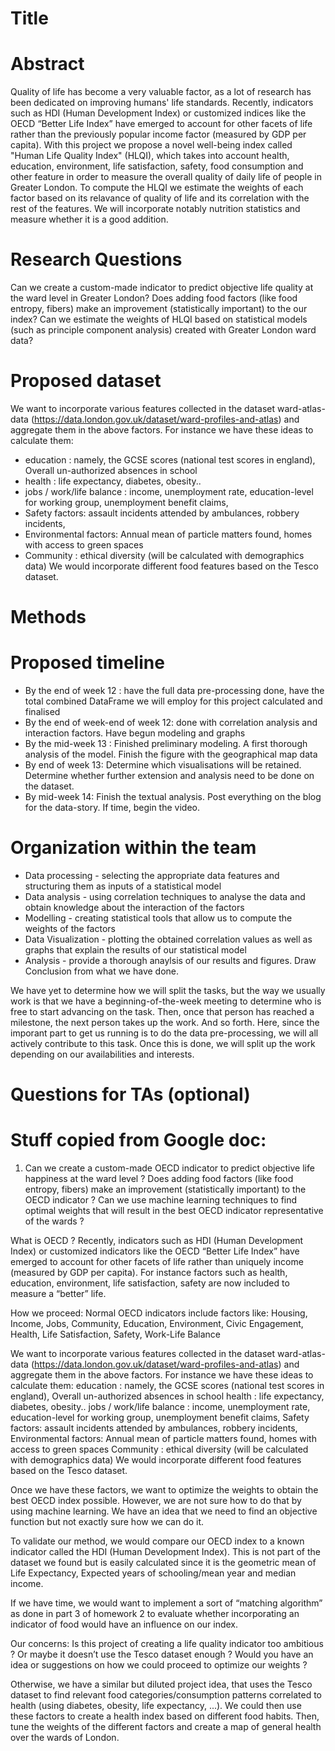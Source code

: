 # Title
# Abstract
Quality of life has become a very valuable factor, as a lot of research has been dedicated on improving humans' life standards. Recently, indicators such as HDI (Human Development Index) or customized indices like the OECD “Better Life Index” have emerged to account for other facets of life rather than the previously popular income factor (measured by GDP per capita). With this project we propose a novel well-being index called "Human Life Quality Index" (HLQI), which takes into account health, education, environment, life satisfaction, safety, food consumption and other feature in order to measure the overall quality of daily life of people in Greater London. To compute the HLQI we estimate the weights of each factor based on its relavance of quality of life and its correlation with the rest of the features. We will incorporate notably nutrition statistics and measure whether it is a good addition.   
# Research Questions
 Can we create a custom-made indicator to predict objective life quality at the ward level in Greater London?
 Does adding food factors (like food entropy, fibers) make an improvement (statistically important) to the our index?
 Can we estimate the weights of HLQI based on statistical models (such as principle component analysis) created with Greater London ward data?
# Proposed dataset
We want to incorporate various features collected in the dataset ward-atlas-data (https://data.london.gov.uk/dataset/ward-profiles-and-atlas) and aggregate them in the above factors. For instance we have these ideas to calculate them:
* education : namely, the GCSE scores (national test scores in england), Overall un-authorized absences in school 
* health : life expectancy, diabetes, obesity.. 
* jobs / work/life balance : income, unemployment rate, education-level for working group, unemployment benefit claims, 
* Safety factors: assault incidents attended by ambulances, robbery incidents, 
* Environmental factors: Annual mean of particle matters found, homes with access to green spaces
* Community : ethical diversity (will be calculated with demographics data)
We would incorporate different food features based on the Tesco dataset.
# Methods
# Proposed timeline
* By the end of week 12 : have the full data pre-processing done, have the total combined DataFrame we will employ for this project calculated and finalised
* By the end of week-end of week 12: done with correlation analysis and interaction factors. Have begun modeling and graphs
* By the mid-week 13 : Finished preliminary modeling. A first thorough analysis of the model. Finish the figure with the geographical map data
* By end of week 13: Determine which visualisations will be retained. Determine whether further extension and analysis need to be done on the dataset. 
* By mid-week 14: Finish the textual analysis. Post everything on the blog for the data-story. If time, begin the video. 

# Organization within the team
* Data processing - selecting the appropriate data features and structuring them as inputs of a statistical model
* Data analysis - using correlation techniques to analyse the data and obtain knowledge about the interaction of the factors
* Modelling - creating statistical tools that allow us to compute the weights of the factors
* Data Visualization - plotting the obtained correlation values as well as graphs that explain the results of our statistical model
* Analysis - provide a thorough anaylsis of our results and figures. Draw Conclusion from what we have done. 

We have yet to determine how we will split the tasks, but the way we usually work is that we have a beginning-of-the-week meeting to determine who is free to start advancing on the task. Then, once that person has reached a milestone, the next person takes up the work. And so forth. Here, since the imporant part to get us running is to do the data pre-processing, we will all actively contribute to this task. Once this is done, we will split up the work depending on our availabilities and interests. 

# Questions for TAs (optional)


# Stuff copied from Google doc:
1. Can we create a custom-made OECD indicator to predict objective life happiness at the ward level ? Does adding food factors (like food entropy, fibers) make an improvement (statistically important) to the OECD indicator ? Can we use machine learning techniques to find optimal weights that will result in the best OECD indicator representative of the wards ?

What is OECD ? 
Recently, indicators such as HDI (Human Development Index) or customized indicators like the OECD “Better Life Index” have emerged to account for other facets of life rather than uniquely income (measured by GDP per capita). For instance factors such as health, education, environment, life satisfaction, safety are now included to measure a “better” life.

How we proceed:
Normal OECD indicators include factors like: Housing, Income, Jobs, Community, Education, Environment, Civic Engagement, Health, Life Satisfaction, Safety, Work-Life Balance

We want to incorporate various features collected in the dataset ward-atlas-data (https://data.london.gov.uk/dataset/ward-profiles-and-atlas) and aggregate them in the above factors. For instance we have these ideas to calculate them:
education : namely, the GCSE scores (national test scores in england), Overall un-authorized absences in school 
health : life expectancy, diabetes, obesity.. 
jobs / work/life balance : income, unemployment rate, education-level for working group, unemployment benefit claims, 
Safety factors: assault incidents attended by ambulances, robbery incidents, 
Environmental factors: Annual mean of particle matters found, homes with access to green spaces
Community : ethical diversity (will be calculated with demographics data)
We would incorporate different food features based on the Tesco dataset.

Once we have these factors, we want to optimize the weights to obtain the best OECD index possible. However, we are not sure how to do that by using machine learning. We have an idea that we need to find an objective function but not exactly sure how we can do it. 

To validate our method, we would compare our OECD index to a known indicator called the HDI (Human Development Index). This is not part of the dataset we found but is easily calculated since it is the geometric mean of Life Expectancy, Expected years of schooling/mean year and median income. 

If we have time, we would want to implement a sort of “matching algorithm” as done in part 3 of homework 2 to evaluate whether incorporating an indicator of food would have an influence on our index. 

Our concerns:
Is this project of creating a life quality indicator too ambitious ? Or maybe it doesn’t use the Tesco dataset enough ? Would you have an idea or suggestions on how we could proceed to optimize our weights ? 

Otherwise, we have a similar but diluted project idea, that uses the Tesco dataset to find relevant food categories/consumption patterns correlated to health (using diabetes, obesity, life expectancy, ...). We could then use these factors to create a health index based on different food habits. Then, tune the weights of the different factors and create a map of general health over the wards of London.
